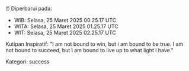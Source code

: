 ⏰ Diperbarui pada:
- WIB: Selasa, 25 Maret 2025 00.25.17 UTC
- WITA: Selasa, 25 Maret 2025 01.25.17 UTC
- WIT: Selasa, 25 Maret 2025 02.25.17 UTC

Kutipan Inspiratif:
"I am not bound to win, but i am bound to be true. I am not bound to succeed, but i am bound to live up to what light i have."


Kategori: success

